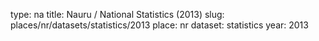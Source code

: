 type: na
title: Nauru / National Statistics (2013)
slug: places/nr/datasets/statistics/2013
place: nr
dataset: statistics
year: 2013
